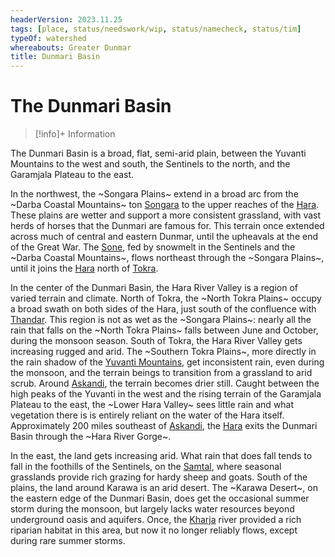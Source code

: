 ```yaml
---
headerVersion: 2023.11.25
tags: [place, status/needswork/wip, status/namecheck, status/tim]
typeOf: watershed
whereabouts: Greater Dunmar
title: Dunmari Basin
---
```

# The Dunmari Basin
>[!info]+ Information
> 
>> 

The Dunmari Basin is a broad, flat, semi-arid plain, between the Yuvanti Mountains to the west and south, the Sentinels to the north, and the Garamjala Plateau to the east. 

In the northwest, the ~Songara Plains~ extend in a broad arc from the ~Darba Coastal Mountains~ ton [Songara](<../realms/dunmar/central-dunmar/songara.md>) to the upper reaches of the [Hara](<../rivers/hara-watershed/hara.md>). These plains are wetter and support a more consistent grassland, with vast herds of horses that the Dunmari are famous for. This terrain once extended across much of central and eastern Dunmar, until the upheavals at the end of the Great War. The [Sone](<../rivers/hara-watershed/sone.md>), fed by snowmelt in the Sentinels and the ~Darba Coastal Mountains~, flows northeast through the ~Songara Plains~, until it joins the [Hara](<../rivers/hara-watershed/hara.md>) north of [Tokra](<../realms/dunmar/central-dunmar/tokra/tokra.md>). 

In the center of the Dunmari Basin, the Hara River Valley is a region of varied terrain and climate. North of Tokra, the ~North Tokra Plains~ occupy a broad swath on both sides of the Hara, just south of the confluence with [Thandar](<../rivers/hara-watershed/thandar.md>). This region is not as wet as the ~Songara Plains~: nearly all the rain that falls on the ~North Tokra Plains~ falls between June and October, during the monsoon season. South of Tokra, the Hara River Valley gets increasing rugged and arid. The ~Southern Tokra Plains~, more directly in the rain shadow of the [Yuvanti Mountains](<../yuvanti-mountains.md>), get inconsistent rain, even during the monsoon, and the terrain beings to transition from a grassland to arid scrub. Around [Askandi](<../realms/dunmar/central-dunmar/askandi.md>), the terrain becomes drier still. Caught between the high peaks of the Yuvanti in the west and the rising terrain of the Garamjala Plateau to the east, the ~Lower Hara Valley~ sees little rain and what vegetation there is is entirely reliant on the water of the Hara itself. Approximately 200 miles southeast of [Askandi](<../realms/dunmar/central-dunmar/askandi.md>), the [Hara](<../rivers/hara-watershed/hara.md>) exits the Dunmari Basin through the ~Hara River Gorge~.

In the east, the land gets increasing arid. What rain that does fall tends to fall in the foothills of the Sentinels, on the [Samtal](<./samtal.md>), where seasonal grasslands provide rich grazing for hardy sheep and goats. South of the plains, the land around Karawa is an arid desert. The ~Karawa Desert~, on the eastern edge of the Dunmari Basin, does get the occasional summer storm during the monsoon, but largely lacks water resources beyond underground oasis and aquifers. Once, the [Kharja](<../../istaros-watershed/rivers/kharja.md>) river provided a rich riparian habitat in this area, but now it no longer reliably flows, except during rare summer storms. 

